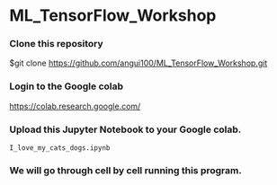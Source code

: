 # ML_TensorFlow_Workshop

### Clone this repository
$git clone https://github.com/angui100/ML_TensorFlow_Workshop.git

### Login to the Google colab
 https://colab.research.google.com/
 
### Upload this Jupyter Notebook to your Google colab. 
`I_love_my_cats_dogs.ipynb
`
### We will go through cell by cell running this program.
